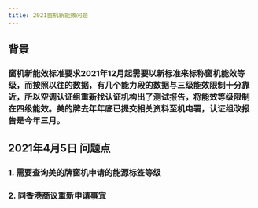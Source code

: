 ```yaml
---
title: 2021窗机新能效问题
---
```


## **背景**
### 窗机新能效标准要求2021年12月起需要以新标准来标称窗机能效等级，而按照以往的数据，有几个能力段的数据与三级能效限制十分靠近，所以空调认证组重新找认证机构出了测试报告，将能效等级限制在四级能效。美的牌去年年底已提交相关资料至机电署，认证组改报告是今年三月。
## **2021年4月5日 问题点**
### 1.	需要查询美的牌窗机申请的能源标签等级
### 2.	同香港商议重新申请事宜
